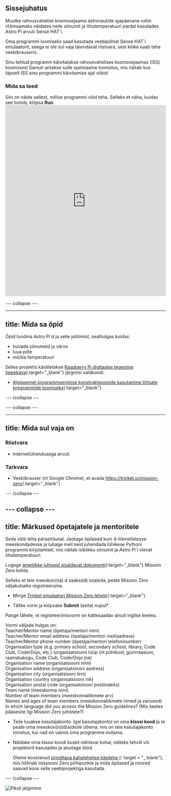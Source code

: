 ## Sissejuhatus

Muutke rahvusvahelise kosmosejaama astronautide igapäevane rutiin rõõmsamaks näidates neile sõnumit ja õhutemperatuuri pardal kasutades Astro Pi arvuti Sense HAT´i.

Oma programmi loomiseks saad kasutada veebipõhist Sense HAT´i emulaatorit, seega ei ole sul vaja täiendavat riistvara, sest kõike saab teha veebibrauseris.

Sinu tehtud programm käivitatakse rahvusvahelises kosmosejaamas (ISS) kosmoses! Samuti antakse sulle spetsiaalne tunnistus, mis näitab kus täpselt ISS sinu programmi käivitamise ajal viibis!

### Mida sa teed

Siin on näide sellest, millise programmi võid teha. Selleks et näha, kuidas see toimib, klõpsa **Run**. <iframe src="https://trinket.io/embed/python/069f6138f7?outputOnly=true&start=result" width="100%" height="600" frameborder="0" marginwidth="0" marginheight="0" allowfullscreen mark="crwd-mark"></iframe> 

\--- collapse \---

* * *

## title: Mida sa õpid

Õpid tundma Astro Pi´d ja selle juhtimist, sealhulgas kuidas:

+ kuvada sõnumeid ja värve
+ luua pilte
+ mõõta temperatuuri

Selles projektis käsitletakse [Raspberry Pi digitaalse tegemise õppekava](http://rpf.io/curriculum){:target="_blank"} järgmisi valdkondi:

+ [Algtasemel programmeerimise konstruktsioonide kasutamine lihtsate programmide loomiseks](https://curriculum.raspberrypi.org/programming/creator/){:target="_blank"}

\--- /collapse \---

\--- collapse \---

* * *

## title: Mida sul vaja on

### Riistvara

+ Internetiühendusega arvuti

### Tarkvara

+ Veebibrauser (nt Google Chrome), et avada <https://trinket.io/mission-zero>{:target="_blank"}

\--- /collapse \---

## \--- collapse \---

## title: Märkused õpetajatele ja mentoritele

Seda võib teha pärastlõunal. Jaotage õpilased kuni 4-liikmelistesse meeskondadesse ja lubage meil neid juhendada lühikese Pythoni programmi kirjutamisel, mis näitab isiklikku sõnumit ja Astro Pi´l olevat õhutemperatuuri.

Lugege [ametlikke juhiseid sisaldavat dokumenti](https://astro-pi.org/wp-content/uploads/2018/09/Astro_Pi_Mission_Zero_Guidelines_2018_19_V12_pages.pdf){:target="_blank"} Mission Zero kohta.

Selleks et teie meeskon(na) d saaks(id) osaleda, peate Mission Zero väljakutseks registreeruma.

+ Minge [Trinket emulaatori Mission Zero lehele](https://trinket.io/mission-zero/register){:target="_blank"}.

+ Täitke vorm ja klõpsake **Submit** (esita) nupul\*.

Pange tähele, et registreerimisvorm on kättesaadav ainult inglise keeles.

Vormi väljade hulgas on:  
Teacher/Mentor name (õpetaja/mentori nimi)  
Teacher/Mentor email address (õpetaja/mentori meiliaadress)  
Teacher/Mentor phone number (õpetaja/mentori telefoninumber)  
Organisation type (e.g. primary school, secondary school, library, Code Club, CoderDojo, etc.) (organisatsiooni tüüp (nt põhikool, gümnaasium, raamatukogu, Code Club, CoderDojo jne)  
Organisation name (organisatsiooni nimi)  
Organisation address (organisatsiooni aadress)  
Organisation city (organisatsiooni linn)  
Organisation country (organisatsiooni riik)  
Organisation postal code (organisatsiooni postiindeks)  
Team name (meeskonna nimi)  
Number of team members (meeskonnaliikmete arv)  
Names and ages of team members (meeskonnaliikmete nimed ja vanused)  
In which language did you access the Mission Zero guidelines? (Mis keeles pääsesite ligi Mission Zero juhistele?)

+ Teile luuakse kasutajakonto. Igal kasutajakontol on oma **klassi kood** ja te peate oma meeskon(n)(d)a(de)le ütlema, mis on teie kasutajakonto nimetus, kui nad on valmis oma programme esitama.

+ Näidake oma klassi koodi kuskil nähtaval kohal, näiteks tahvlil või projektorit kasutades ja alustage tööd.
    
    Oleme koostanud [ prinditava kahelehelise käsilehe ](https://astro-pi.org/astro_pi_mission_zero_project_print_out_v10_print/) {: target = "_ blank"}, mis hõlmab missiooni Zero põhipunkte ja mida õpilased ja noored saavad koos selle veebiprojektiga kasutada.

\--- /collapse \---

![Piksli jälgimine](https://code.org/api/hour/begin_raspberrypi_astropi.png)